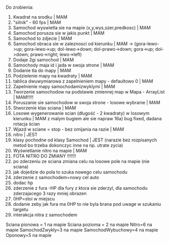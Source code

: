 Do zrobienia:
1. Kwadrat na srodku | MAM
2. "silnik" - 60 fps | MAM
3. Samochod wyswietla sie na mapie (x,y,wys,szer,predkosc) | MAM
4. Samochod porusza sie w jakis punkt | MAM
5. Samochod to zdjecie | MAM
6. Samochod obraca sie w zaleznosci od kierunku | MAM -> (gora-lewo->up; gora-lewo->up; dol-lewo->down; dol-prawo->down; gora->up; dol->down; prawo->right; lewo->left)
7. Dodaje 2gi samochod | MAM
8. Samochody maja id i jada w swoja strone | MAM
9. Dodanie tla do mapy | MAM
10. Podzielenie mapy na kwadraty | MAM
11. tablica dwuwymiarowa z zapelnieniem mapy - defaultowo 0 | MAM
12. Zapelnienie mapy samochodamizwyklymi | MAM
13. Tworzenie samochodow na podstawie zmiennej map w Mapa - ArrayList | MAM!!!!!
14. Poruszanie sie samochodow w swoja strone - losowe wybranie | MAM
15. Stworzenie klas sciana | MAM
16. Losowe wygenerowanie scian (długość - 2 kwadraty) w losowym kierunku | MAM z malym bugiem ale sie napraw
    16a) bug fixed, dadana rotacja ścian
18. Wjazd w sciane = stop - bez omijania na razie | MAM
19. nitro | JEST
21. klasy pochodne od klasy Samochod | JEST (narazie bez rozpisanych metod bo trzeba dokonczyc inne na np. utrate zycia)
22. Wyświetlanie nitro na mapie | MAM
23. FOTA NITRO DO ZMIANY !!!!!!!
24. po zderzeniu ze sciana zmiana celu na losowe pole na mapie (nie sciana)
25. jak dojedzie do pola to szuka nowego celu samochodu
26. zderzenie z samochodem=nowy cel auto
27. dodac hp
28. zderzenie z fura -HP dla fury z ktora sie zderzyl, dla samochodu zderzajacego 3 razy mniej obrazen
29. 0HP=stoi w miejscu
30. dodanie zeby jak fura ma 0HP to nie byla brana pod uwage w szukaniu targetu
31. interakcja nitra z samochodem

Sciana pionowa = 1 na mapie
Sciana pozioma = 2 na mapie
Nitro=6 na mapie
SamochodZwykly=3 na mapie
SamochodWybuchowy=4 na mapie
Oponowy=5  na mapie
